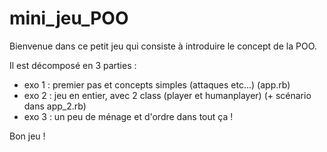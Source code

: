 # mini_jeu_POO

Bienvenue dans ce petit jeu qui consiste à introduire le concept de la POO.

Il est décomposé en 3 parties :
- exo 1 : premier pas et concepts simples (attaques etc...) (app.rb)
- exo 2 : jeu en entier, avec 2 class (player et humanplayer) (+ scénario dans app_2.rb)
- exo 3 : un peu de ménage et d'ordre dans tout ça !

Bon jeu !